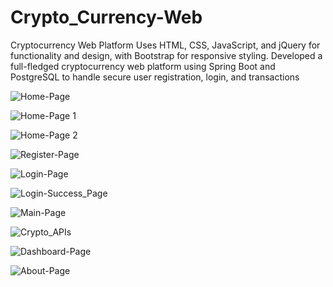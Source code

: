 # Crypto_Currency-Web
Cryptocurrency Web Platform
Uses HTML, CSS, JavaScript, and jQuery for functionality and 
design, with Bootstrap for responsive styling.
Developed a full-fledged cryptocurrency web platform using 
Spring Boot and PostgreSQL to handle secure user registration, 
login, and transactions

![Home-Page](https://github.com/user-attachments/assets/f072ffa4-f17a-4cab-932f-49ac0c401e21)

![Home-Page 1](https://github.com/user-attachments/assets/8c5adb98-70cc-4754-97ce-ce0497f5f0e6)

![Home-Page 2](https://github.com/user-attachments/assets/8a78d47b-c048-4ec7-b0d8-56058adabb2a)

![Register-Page](https://github.com/user-attachments/assets/fd239d42-5fa5-447b-a64e-fc28512292b3)

![Login-Page](https://github.com/user-attachments/assets/c6ae3529-eb7c-4073-bc0b-5087f603b021)

![Login-Success_Page](https://github.com/user-attachments/assets/2892e1e4-6a5b-4ce9-8729-7fa189ce24b9)

![Main-Page](https://github.com/user-attachments/assets/b36da325-badb-47c0-8c72-c99c8f984999)

![Crypto_APIs](https://github.com/user-attachments/assets/4d981613-624d-4177-8c47-d0b5f205fea2)

![Dashboard-Page](https://github.com/user-attachments/assets/d2ac6f4a-ac64-41e0-87ab-612f8d36a8ab)

![About-Page](https://github.com/user-attachments/assets/60acf94d-b602-4858-b961-c127dc8b27e7)
